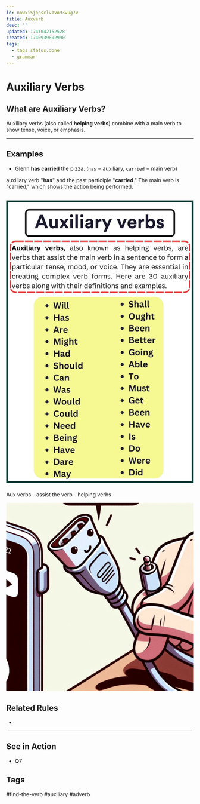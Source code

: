 ```yaml
---
id: nowxi5jnpsclv1vo93vug7v
title: Auxverb
desc: ''
updated: 1741042152528
created: 1740939802990
tags: 
  - tags.status.done
  - grammar
---
```

# Auxiliary Verbs

## What are Auxiliary Verbs?
Auxiliary verbs (also called **helping verbs**) combine with a main verb to show tense, voice, or emphasis.

---

## Examples
- Glenn **has carried** the pizza. (`has` = auxiliary, `carried` = main verb)


auxiliary verb "**has**" and the past participle "**carried**." The main verb is "carried," which shows the action being performed.


![alt text](image-26.png)
---

Aux verbs - assist the verb - helping verbs 

![alt text](image-41.png)

## Related Rules
- 
---

## See in Action
- Q7

## Tags
#find-the-verb #auxiliary #adverb